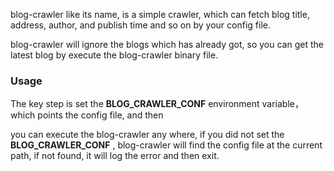 blog-crawler like its name, is a simple crawler, which can fetch blog title, address,  author, and publish time and so on  by your config file.

blog-crawler will ignore the blogs which has already got, so you can get the latest blog by execute the blog-crawler binary file.

### Usage

The key step is set the **BLOG_CRAWLER_CONF** environment variable，which points the config file, and then

you can execute the blog-crawler any where, if you did not set the **BLOG_CRAWLER_CONF** , blog-crawler will find the config file at the current path, if not found, it will log the error and then exit.

